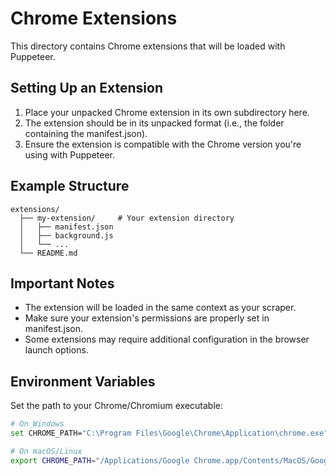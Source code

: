 # Chrome Extensions

This directory contains Chrome extensions that will be loaded with Puppeteer.

## Setting Up an Extension

1. Place your unpacked Chrome extension in its own subdirectory here.
2. The extension should be in its unpacked format (i.e., the folder containing the manifest.json).
3. Ensure the extension is compatible with the Chrome version you're using with Puppeteer.

## Example Structure

```
extensions/
  ├── my-extension/     # Your extension directory
  │   ├── manifest.json
  │   ├── background.js
  │   └── ...
  └── README.md
```

## Important Notes

- The extension will be loaded in the same context as your scraper.
- Make sure your extension's permissions are properly set in manifest.json.
- Some extensions may require additional configuration in the browser launch options.

## Environment Variables

Set the path to your Chrome/Chromium executable:

```bash
# On Windows
set CHROME_PATH="C:\Program Files\Google\Chrome\Application\chrome.exe"

# On macOS/Linux
export CHROME_PATH="/Applications/Google Chrome.app/Contents/MacOS/Google Chrome"
```
